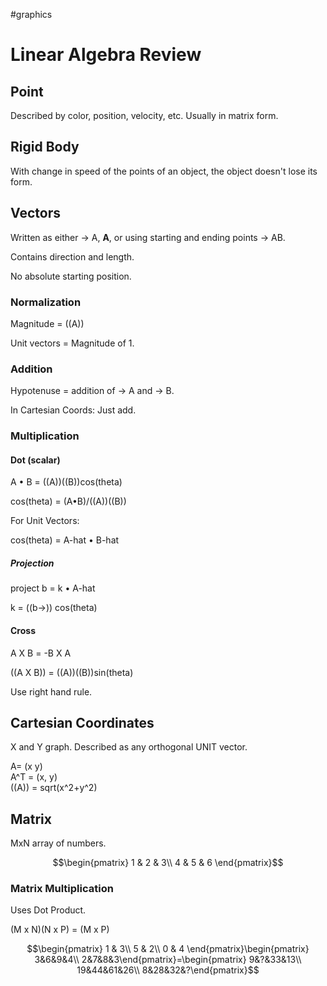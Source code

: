 #graphics 

# Linear Algebra Review

## Point

Described by color, position, velocity, etc. Usually in matrix form.

## Rigid Body

With change in speed of the points of an object, the object doesn't lose its form.

## Vectors

Written as either -> A, **A**, or using starting and ending points -> AB.

Contains direction and length.

No absolute starting position.

### Normalization

Magnitude = ((A))

Unit vectors = Magnitude of 1.

### Addition

Hypotenuse = addition of -> A and -> B.

In Cartesian Coords: Just add.

### Multiplication

#### Dot (scalar)

A • B = ((A))((B))cos(theta)

cos(theta) = (A•B)/((A))((B))

For Unit Vectors:

cos(theta) = A-hat • B-hat

##### Projection

project b = k • A-hat

k = ((b->)) cos(theta)

#### Cross

A X B = -B X A

((A X B)) = ((A))((B))sin(theta)

Use right hand rule.

## Cartesian Coordinates

X and Y graph. Described as any orthogonal UNIT vector.

A= (x y)  
A^T = (x, y)  
((A)) = sqrt(x^2+y^2)

## Matrix

MxN array of numbers.

$$\begin{pmatrix}   1 & 2 & 3\\   4 & 5 & 6   \end{pmatrix}$$

### Matrix Multiplication

Uses Dot Product.

(M x N)(N x P) = (M x P)

$$\begin{pmatrix}   1 & 3\\   5 & 2\\ 0 & 4  \end{pmatrix}\begin{pmatrix}   3&6&9&4\\   2&7&8&3\end{pmatrix}=\begin{pmatrix}   9&?&33&13\\   19&44&61&26\\ 8&28&32&?\end{pmatrix}$$
